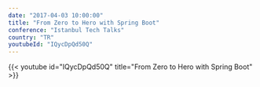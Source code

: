 ```yaml
---
date: "2017-04-03 10:00:00"
title: "From Zero to Hero with Spring Boot"
conference: "Istanbul Tech Talks"
country: "TR"
youtubeId: "IQycDpQd50Q"
---
```


{{< youtube id="IQycDpQd50Q" title="From Zero to Hero with Spring Boot" >}} 
